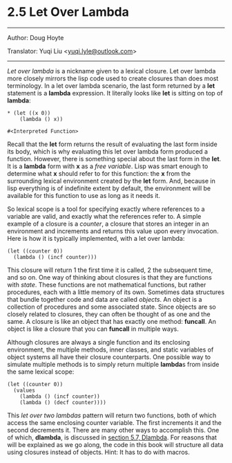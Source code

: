 # 2.5 Let Over Lambda

---

Author: Doug Hoyte

Translator: Yuqi Liu <[yuqi.lyle@outlook.com](mailto:yuqi.lyle@outlook.com)>

---

_Let over lambda_ is a nickname given to a lexical closure. Let over lambda more closely mirrors the lisp code used to create closures than does most terminology. In a let over lambda scenario, the last form returned by a **let** statement is a **lambda** expression. It literally looks like **let** is sitting on top of **lambda**:
```
* (let ((x 0))
    (lambda () x))

#<Interpreted Function>
```
Recall that the **let** form returns the result of evaluating the last form inside its body, which is why evaluating this let over lambda form produced a function. However, there is something special about the last form in the **let**. It is a **lambda** form with **x** as a _free variable_. Lisp was smart enough to determine what **x** should refer to for this function: the **x** from the surrounding lexical environment created by the **let** form. And, because in lisp everything is of indefinite extent by default, the environment will be available for this function to use as long as it needs it.


So lexical scope is a tool for specifying exactly where references to a variable are valid, and exactly what the references refer to. A simple example of a closure is a _counter_, a closure that stores an integer in an environment and increments and returns this value upon every invocation. Here is how it is typically implemented, with a let over lambda:
```
(let ((counter 0))
  (lambda () (incf counter)))
```
This closure will return 1 the first time it is called, 2 the subsequent time, and so on. One way of thinking about closures is that they are functions with _state_. These functions are not mathematical functions, but rather procedures, each with a little memory of its own. Sometimes data structures that bundle together code and data are called _objects_. An object is a collection of procedures and some associated state. Since objects are so closely related to closures, they can often be thought of as one and the same. A closure is like an object that has exactly one method: **funcall**. An object is like a closure that you can **funcall** in multiple ways.


Although closures are always a single function and its enclosing environment, the multiple methods, inner classes, and static variables of object systems all have their closure counterparts. One possible way to simulate multiple methods is to simply return multiple **lambda**s from inside the same lexical scope:
```
(let ((counter 0))
  (values
    (lambda () (incf counter))
    (lambda () (decf counter))))
```
This _let over two lambdas_ pattern will return two functions, both of which access the same enclosing counter variable. The first increments it and the second decrements it. There are many other ways to accomplish this. One of which, **dlambda**, is discussed in [section 5.7, Dlambda](https://letoverlambda.com/index.cl/guest/chap5.html#sec_7). For reasons that will be explained as we go along, the code in this book will structure all data using closures instead of objects. Hint: It has to do with macros.
